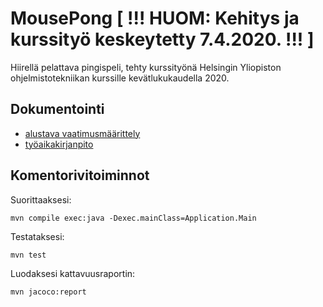 # MousePong \[ !!! HUOM: Kehitys ja kurssityö keskeytetty 7.4.2020. !!! \]
Hiirellä pelattava pingispeli, tehty kurssityönä Helsingin Yliopiston ohjelmistotekniikan kurssille kevätlukukaudella 2020.

## Dokumentointi
 * [alustava vaatimusmäärittely](https://github.com/ltuppurainen/ohjelmistotekniikka/blob/master/dokumentointi/vaatimusmaarittely.md)
 * [työaikakirjanpito](https://github.com/ltuppurainen/ohjelmistotekniikka/blob/master/dokumentointi/tyoaikakirjanpito.md)

## Komentorivitoiminnot
Suorittaaksesi:
```
mvn compile exec:java -Dexec.mainClass=Application.Main
```

Testataksesi:

```
mvn test
```

Luodaksesi kattavuusraportin:

```
mvn jacoco:report
```
